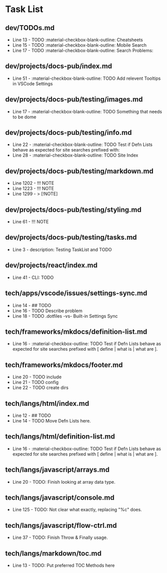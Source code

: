 # Task List

## dev/TODOs.md
+ Line 13 - TODO :material-checkbox-blank-outline: Cheatsheets
+ Line 15 - TODO :material-checkbox-blank-outline: Mobile Search
+ Line 17 - TODO :material-checkbox-blank-outline: Search Problems:

## dev/projects/docs-pub/index.md
+ Line 51 - :material-checkbox-blank-outline: TODO Add relevent Tooltips in VSCode Settings

## dev/projects/docs-pub/testing/images.md
+ Line 17 - :material-checkbox-blank-outline: TODO Something that needs to be dome

## dev/projects/docs-pub/testing/info.md
+ Line 22 - :material-checkbox-blank-outline: TODO Test if Defn Lists behave as expected for site searches prefixed with:
+ Line 28 - :material-checkbox-blank-outline: TODO Site Index

## dev/projects/docs-pub/testing/markdown.md
+ Line 1202 - !!! NOTE
+ Line 1223 - !!! NOTE
+ Line 1299 - > [!NOTE]

## dev/projects/docs-pub/testing/styling.md
+ Line 61 - !!! NOTE

## dev/projects/docs-pub/testing/tasks.md
+ Line 3 - description: Testing TaskList and TODO

## dev/projects/react/index.md
+ Line 41 - CLI: TODO

## tech/apps/vscode/issues/settings-sync.md
+ Line 14 - ## TODO
+ Line 16 - TODO Describe problem
+ Line 18 - TODO .dotfiles -vs- Built-in Settings Sync

## tech/frameworks/mkdocs/definition-list.md
+ Line 16 - :material-checkbox-outline: TODO Test if Defn Lists behave as expected for site searches prefixed with [ define | what is | what are ].

## tech/frameworks/mkdocs/footer.md
+ Line 20 - TODO include
+ Line 21 - TODO config
+ Line 22 - TODO create dirs

## tech/langs/html/index.md
+ Line 12 - ## TODO
+ Line 14 - TODO Move Defn Lists here.

## tech/langs/html/definition-list.md
+ Line 16 - :material-checkbox-outline: TODO Test if Defn Lists behave as expected for site searches prefixed with [ define | what is | what are ].

## tech/langs/javascript/arrays.md
+ Line 20 - TODO: Finish looking at array data type.

## tech/langs/javascript/console.md
+ Line 125 - TODO: Not clear what exactly, replacing "%c" does.

## tech/langs/javascript/flow-ctrl.md
+ Line 37 - TODO: Finish Throw & Finally usage.

## tech/langs/markdown/toc.md
+ Line 13 - TODO: Put preferred TOC Methods here

